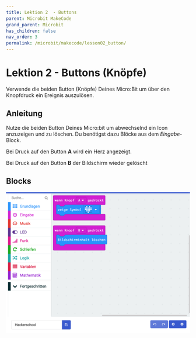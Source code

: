 ```yaml
---
title: Lektion 2  - Buttons
parent: Microbit MakeCode
grand_parent: Microbit
has_children: false
nav_order: 3
permalink: /microbit/makecode/lesson02_button/
---
```


# Lektion 2 - Buttons (Knöpfe)

Verwende die beiden Button (Knöpfe) Deines Micro:Bit um über den Knopfdruck ein Ereignis auszulösen. 

## Anleitung

Nutze die beiden Button Deines Micro:bit um abwechselnd ein Icon anzuzeigen und zu löschen.
Du benötigst dazu Blöcke aus dem _Eingabe_-Block.

Bei Druck auf den Button __A__ wird ein Herz angezeigt.

Bei Druck auf den Button __B__ der Bildschirm wieder gelöscht

## Blocks

![Screenshot](./screenshot.png "Screenshot")
